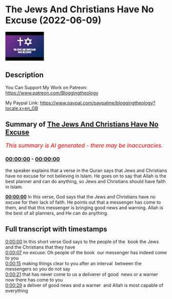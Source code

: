 # The Jews And Christians Have No Excuse (2022-06-09)

![alt The Jews And Christians Have No Excuse](t479eVpUGOU.jpg "The Jews And Christians Have No Excuse")

## Description

You Can Support My Work on Patreon:
https://www.patreon.com/Bloggingtheology

My Paypal Link: 
https://www.paypal.com/paypalme/bloggingtheology?locale.x=en_GB

## Summary of [The Jews And Christians Have No Excuse](https://www.youtube.com/watch?v=t479eVpUGOU)


*<span style="color:red; font-size:125%">This summary is AI generated - there may be inaccuracies</span>. [](/)*

### [00:00:00](https://www.youtube.com/watch?v=t479eVpUGOU&t=0) - [00:00:00](https://www.youtube.com/watch?v=t479eVpUGOU&t=0)

the speaker explains that a verse in the Quran says that Jews and Christians have no excuse for not believing in Islam. He goes on to say that Allah is the best planner and can do anything, so Jews and Christians should have faith in Islam.

**[00:00:00](https://www.youtube.com/watch?v=t479eVpUGOU&t=0)** In this verse, God says that the Jews and Christians have no excuse for their lack of faith. He points out that a messenger has come to them, and that this messenger is bringing good news and warning. Allah is the best of all planners, and He can do anything.

## Full transcript with timestamps

[0:00:00](https://youtu.be/t479eVpUGOU?t=0) In this short verse God says to the people of the 
book the Jews and the Christians that they have    
[0:00:07](https://youtu.be/t479eVpUGOU?t=7) no excuse: Oh people of the book 
our messenger has indeed come to you    
[0:00:15](https://youtu.be/t479eVpUGOU?t=15) making things clear to you after an interval 
between the messengers so you do not say    
[0:00:21](https://youtu.be/t479eVpUGOU?t=21) that has never come to us a deliverer of good 
news or a warner now there has come to you    
[0:00:29](https://youtu.be/t479eVpUGOU?t=29) a deliver of good news and a warner 
and Allah is most capable of everything  
